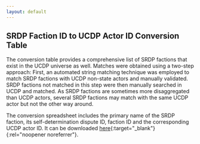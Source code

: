 ```yaml
---
layout: default
---
```


## SRDP Faction ID to UCDP Actor ID Conversion Table

The conversion table provides a comprehensive list of SRDP factions that exist in the UCDP universe as well. Matches were obtained using a two-step approach: First, an automated string matching technique was employed to match SRDP factions with UCDP non-state actors and manually validated. SRDP factions not matched in this step were then manually searched in UCDP and matched. As SRDP factions are sometimes more disaggregated than UCDP actors, several SRDP factions may match with the same UCDP actor but not the other way around. 

The conversion spreadsheet includes the primary name of the SRDP faction, its self-determination dispute ID, faction ID and the corresponding UCDP actor ID. It can be downloaded [here](/files/srdp-ucdp_conversion.csv){:target="_blank"}{:rel="noopener noreferrer"}.

